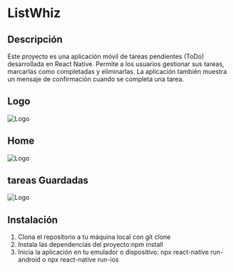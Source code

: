 

# ListWhiz

## Descripción

Este proyecto es una aplicación móvil de tareas pendientes (ToDo) desarrollada en React Native. Permite a los usuarios gestionar sus tareas, marcarlas como completadas y eliminarlas. La aplicación también muestra un mensaje de confirmación cuando se completa una tarea.

## Logo
![Logo](https://i.postimg.cc/PfvZ03gt/1.png)

## Home
![Logo](https://i.postimg.cc/gjmrYSfn/Screenshot-1694789266.png)

## tareas Guardadas
![Logo](https://i.postimg.cc/BZBXh3KD/Screenshot-1694789383.png)

## Instalación

1. Clona el repositorio a tu máquina local con git clone
2. Instala las dependencias del proyecto:npm install
3.  Inicia la aplicación en tu emulador o dispositivo:
    npx react-native run-android o npx react-native run-ios


    
